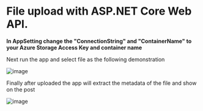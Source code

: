 # File upload with ASP.NET Core Web API.
<b> In AppSetting change the "ConnectionString" and "ContainerName" to your Azure Storage Access Key and container name </b>
  <p> Next run the app and select file as the following demonstration </P>
  
![image](https://user-images.githubusercontent.com/82924798/161190584-d7092925-136b-42bb-90bb-ad3453b0f63c.png)

<P> Finally after uploaded the app will extract the metadata of the file and show on the post </P>

![image](https://user-images.githubusercontent.com/82924798/161190606-5f2b10c9-c3e8-4b3c-be99-0e510968d9dd.png)

